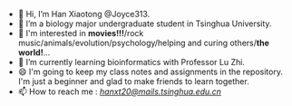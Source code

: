 - 👋 Hi, I’m Han Xiaotong @Joyce313.
- 👀 I’m a biology major undergraduate student in Tsinghua University.
- 🦋 I'm interested in **movies!!!**/rock music/animals/evolution/psychology/helping and curing others/**the world!**...
- 🌱 I’m currently learning bioinformatics with Professor Lu Zhi.
- 😄 I'm going to keep my class notes and assignments in the repository. I'm just a beginner and glad to make friends to learn together.
- 📫 How to reach me : *<hanxt20@mails.tsinghua.edu.cn>*

<!---
Joyce313/Joyce313 is a ✨ special ✨ repository because its `README.md` (this file) appears on your GitHub profile.
You can click the Preview link to take a look at your changes.
--->
